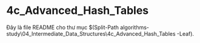 # 4c_Advanced_Hash_Tables

Đây là file README cho thư mục $(Split-Path algorithms-study\04_Intermediate_Data_Structures\4c_Advanced_Hash_Tables -Leaf).
